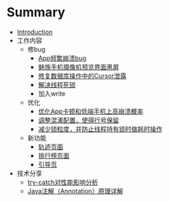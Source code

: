 # Summary

* [Introduction](README.md)
* 工作内容
   * 修bug
       * [App频繁崩溃bug](you_meng_bug.md)
       * [魅族手机摄像机预览界面黑屏](mei_zu_shou_ji_she_xiang_ji_yu_lan_jie_mian_hei_pi.md)
       * [修复数据库操作中的Cursor泄露](xiu_fu_shu_ju_ku_cao_zuo_zhong_de_cursor_xie_lu.md)
       * [解决线程死锁](jie_jue_si_suo.md)
       * 加入write
   * 优化
       * [优化App卡顿和低端手机上高崩溃概率](you_hua_app_xing_neng.md)
       * [调整混淆配置，使得行号保留](diao_zheng_hun_yao_pei_zhi_ff0c_shi_de_xing_hao_ba.md)
       * [减少锁粒度，并防止线程持有锁时做耗时操作](jian_shao_suo_li_du_ff0c_bing_fang_zhi_xian_cheng_.md)
   * 新功能
       * [轨迹页面](gui_ji_ye_mian.md)
       * [排行榜页面](pai_xing_bang_ye_mian.md)
       * [引导页](yin_dao_ye.md)
* 技术分享
   * [try-catch对性能影响分析](try-catchdui_xing_neng_ying_xiang_fen_xi.md)
   * [Java注解（Annotation）原理详解](javazhu_jie_ff08_annotation_ff09_yuan_li_xiang_jie.md)

